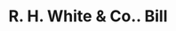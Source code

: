 ---
doi: 10.7916/D8Z04M4G
date_other: '1870'
date_other_textual: 1870-1879
form: printed ephemera
genre:
- Invoices
name:
- R. H. White & Co.
object_in_context_url: https://biggert.cul.columbia.edu/items/view/ave_biggert_00439
subject_hierarchical_geographic:
- Boston, Massachusetts, United States
subject_name:
- R. H. White & Co.
title: R. H. White & Co.. Bill
sort_title: R. H. White & Co.. Bill
call_number: ave_biggert_00439
coordinates:
- 42.35805555555556,-71.06361111111111
pid: ave_biggert_00439
identifiers: ave_biggert_00439
thumbnail: https://derivativo-3.library.columbia.edu/iiif/2/ldpd:344063/full/!256,256/0/native.jpg
permalink: /biggert/ave_biggert_00439/
layout: iiif-image-page
---